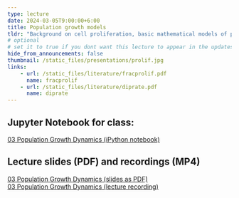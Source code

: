 ```yaml
---
type: lecture
date: 2024-03-05T9:00:00+6:00
title: Population growth models
tldr: "Background on cell proliferation, basic mathematical models of population growth, analysis of dynamic cell count data, performing linear and nonlinear regression of models fit to cell count data, and create functions in Python to perform calcuations"
# optional
# set it to true if you dont want this lecture to appear in the updates section
hide_from_announcements: false
thumbnail: /static_files/presentations/prolif.jpg
links:
    - url: /static_files/literature/fracprolif.pdf
      name: fracprolif
    - url: /static_files/literature/diprate.pdf
      name: diprate
---
```


**Jupyter Notebook for class:**
-----
[03 Population Growth Dynamics (iPython notebook)](https://github.com/VU-CSP/IGP_lectures/blob/main/PopGrowthLecture.ipynb)  

**Lecture slides (PDF) and recordings (MP4)**
-----
[03 Population Growth Dynamics (slides as PDF)](https://github.com/VU-CSP/QuantBio/blob/gh-pages/static_files/presentations/03_PopGrowthLecture.pdf)  
[03 Population Growth Dynamics (lecture recording)](https://drive.google.com/file/d/15WGwlKhR5ihR19ENk8B5nXnaVMK5MYAz/view?usp=share_link)  


